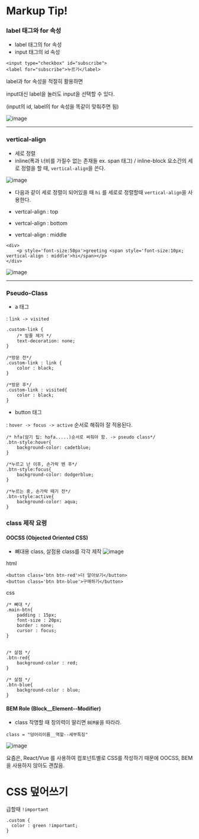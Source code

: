 # Markup Tip! 

### label 태그와 for 속성

* label 태그의 for 속성 
* input 태그의 id 속성

```
<input type="checkbox" id="subscribe">
<label for="subscribe">누르기</label>
```
label과 for 속성을 적절히 활용하면

input대신 label을 눌러도 input을 선택할 수 있다.

(input의 id, label의 for 속성을 똑같이 맞춰주면 됨)

![image](https://user-images.githubusercontent.com/63600953/135701917-b2cd4843-6994-4325-9e14-ccd9c88e3086.png)

---
### vertical-align 

* 세로 정렬
* inline(폭과 너비를 가질수 없는 존재들 ex. span 태그) / inline-block 요소간의 세로 정렬을 할 때, `vertical-align`을 쓴다. 


![image](https://user-images.githubusercontent.com/63600953/135703986-11d3cfd5-9ba0-460b-847a-be52c4ca6e5c.png)


* 다음과 같이 세로 정렬이 되어있을 때 `hi` 를 세로로 정렬할때 `vertical-align`을 사용한다. 

* vertcal-align : top 
* vertcal-align : bottom 
* vertcal-align : middle

```
<div>
    <p style='font-size:50px'>greeting <span style='font-size:10px; vertical-align : middle'>hi</span></p>
</div>
```

![image](https://user-images.githubusercontent.com/63600953/135704026-1223c365-0d93-4be2-8c93-9a8b3b6865e9.png)

---
### Pseudo-Class

* a 태그

: `link -> visited`

```
.custom-link {
    /* 밑줄 제거 */
    text-decoration: none;
}

/*방문 전*/
.custom-link : link {
    color : black;
}

/*방문 후*/
.custom-link : visited{
    color : black; 
}
```


* button 태그

: `hover -> focus -> active` 순서로 해줘야 잘 적용된다. 

```
/* hfa(암기 팁: hofa.....)순서로 써줘야 함. -> pseudo class*/
.btn-style:hover{
    background-color: cadetblue;
}

/*누르고 난 이후, 손가락 뗀 후*/
.btn-style:focus{
    background-color: dodgerblue;
}

/*누르는 중, 손가락 떼기 전*/
.btn-style:active{
    background-color: aqua;
}

```

### class 제작 요령

#### OOCSS (Objected Oriented CSS)
* 뼈대용 class, 살점용 class를 각각 제작
  ![image](https://user-images.githubusercontent.com/63600953/135705883-d5719819-3d19-4963-9aa9-e381f213fdbd.png)

html
```
<button class='btn btn-red'>더 알아보기</button>
<button class='btn btn-blue'>구매하기</button>
```

css
```
/* 뼈대 */
.main-btn{
    padding : 15px; 
    font-size : 20px; 
    border : none;
    cursor : focus; 
}


/* 살점 */
.btn-red{
    background-color : red;
}

/* 살점 */
.btn-blue{
    background-color : blue; 
}
```

#### BEM Role (Block__Element--Modifier)
* class 작명할 때 창의력이 딸리면 `BEM룰`을 따라라. 

```
class = "덩어리이름__역할--세부특징"
```

![image](https://user-images.githubusercontent.com/63600953/135705994-27905339-12dc-4d5b-be20-32f81dd3db8b.png)


요즘은, React/Vue 를 사용하여 컴포넌트별로 CSS를 작성하기 때문에 OOCSS, BEM을 사용하지 않아도 괜찮음. 

# CSS 덮어쓰기
급할때 `!important`
```
.custom {
  color : green !important; 
}
```
